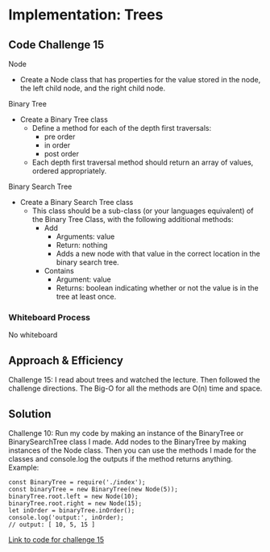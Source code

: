 # Implementation: Trees

## Code Challenge 15

Node

- Create a Node class that has properties for the value stored in the node, the left child node, and the right child node.

Binary Tree

- Create a Binary Tree class
  - Define a method for each of the depth first traversals:
    - pre order
    - in order
    - post order
  - Each depth first traversal method should return an array of values, ordered appropriately.

Binary Search Tree

- Create a Binary Search Tree class
  - This class should be a sub-class (or your languages equivalent) of the Binary Tree Class, with the following additional methods:
    - Add
      - Arguments: value
      - Return: nothing
      - Adds a new node with that value in the correct location in the binary search tree.
    - Contains
      - Argument: value
      - Returns: boolean indicating whether or not the value is in the tree at least once.

### Whiteboard Process

No whiteboard

## Approach & Efficiency

Challenge 15: I read about trees and watched the lecture. Then followed the challenge directions. The Big-O for all the methods are O(n) time and space.

## Solution

Challenge 10: Run my code by making an instance of the BinaryTree or BinarySearchTree class I made. Add nodes to the BinaryTree by making instances of the Node class. Then you can use the methods I made for the classes and console.log the outputs if the method returns anything. Example:

    const BinaryTree = require('./index');
    const binaryTree = new BinaryTree(new Node(5));
    binaryTree.root.left = new Node(10);
    binaryTree.root.right = new Node(15);
    let inOrder = binaryTree.inOrder();
    console.log('output:', inOrder);
    // output: [ 10, 5, 15 ]

[Link to code for challenge 15](./index.js)
